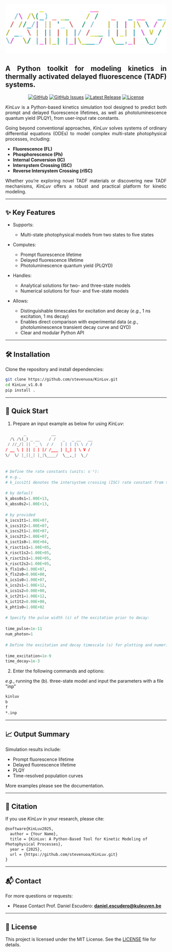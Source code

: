 <h1 align="center">
  <a href="https://github.com/stevenuoa/KinLuv.git"><img src="https://github.com/stevenuoa/KinLuv/blob/main/logo_transparent.png" alt="Markdownify" width="800"></a>
</h1>

<h2 align="justify">A Python toolkit for modeling kinetics in thermally activated delayed fluorescence (TADF) systems.</h2>

<div align="center">
 
[![GitHub](https://img.shields.io/github/stars/stevenuoa/KinLuv?style=social)](https://github.com/stevenuoa/KinLuv)
[![GitHub Issues](https://img.shields.io/github/issues/stevenuoa/KinLuv?color=4aa8d8&style=flat-square)](https://github.com/stevenuoa/KinLuv/issues)
[![Latest Release](https://img.shields.io/github/v/release/stevenuoa/KinLuv?include_prereleases&color=6a5acd&style=flat-square)](https://github.com/stevenuoa/KinLuv/releases/latest)
[![License](https://img.shields.io/github/license/stevenuoa/KinLuv?color=2db27d&style=flat-square)](https://github.com/stevenuoa/KinLuv/blob/main/LICENSE)

</div>

<div align="justify">

*KinLuv* is a Python-based kinetics simulation tool designed to predict both prompt and delayed fluorescence lifetimes, as well as photoluminescence quantum yield (PLQY), from user-input rate constants.

Going beyond conventional approaches, *KinLuv* solves systems of ordinary differential equations (ODEs) to model complex multi-state photophysical processes, including:

- **Fluorescence (FL)**
- **Phosphorescence (Ph)**
- **Internal Conversion (IC)**
- **Intersystem Crossing (ISC)**
- **Reverse Intersystem Crossing (rISC)**

Whether you’re exploring novel TADF materials or discovering new TADF mechanisms, *KinLuv* offers a robust and practical platform for kinetic modeling.

</div>

---

## ✨ Key Features

* Supports:
  * Multi-state photophysical models from two states to five states
  
* Computes:
  * Prompt fluorescence lifetime
  * Delayed fluorescence lifetime
  * Photoluminescence quantum yield (PLQYD)
    
* Handles:
  * Analytical solutions for two- and three-state models
  * Numerical solutions for four- and five-state models
    
* Allows:
  * Distinguishable timescales for excitation and decay (*e.g.*, 1 ns excitation, 1 ms decay)
  * Enables direct comparison with experimental data (*e.g.*, photoluminescence transient decay curve and QYD)
  * Clear and modular Python API

---

## 🛠 Installation

Clone the repository and install dependencies:

```bash
git clone https://github.com/stevenuoa/KinLuv.git
cd KinLuv_v1.0.0
pip install .
```
---

## 🚀 Quick Start

1. Prepare an input example as below for using *KinLuv*:

```python
        _           __
  /\ /\(_) _ __    / /   _   _ __   __
 / //_/| || '_ \  / /   | | | |\ \ / /
/ __ \ | || | | |/ /___ | |_| | \ V /
\/  \/ |_||_| |_|\____/  \__,_|  \_/


# Define the rate constants (units: s⁻¹):
# e.g.,
# k_iscs1t1 denotes the intersystem crossing (ISC) rate constant from the first singlet excited state (S1) to the first triplet state (T1).

# by default
k_abss0s1=1.00E+13,
k_abss0s2=1.00E+13,

# by provided
k_iscs1t1=1.00E+07,
k_iscs1t2=1.00E+07,
k_iscs2t1=1.00E+07,
k_iscs2t2=1.00E+07,
k_isct1s0=1.00E+04,
k_risct1s1=1.00E+05,
k_risct1s2=1.00E+05,
k_risct2s1=1.00E+05,
k_risct2s2=1.00E+05,
k_fls1s0=1.00E+07,
k_fls2s0=0.00E+00,
k_ics1s0=1.00E+07,
k_ics2s1=1.00E+12,
k_ics1s2=0.00E+00,
k_ict2t1=1.00E+12,
k_ict1t2=0.00E+00,
k_pht1s0=1.00E+02

# Specify the pulse width (s) of the excitation prior to decay:

time_pulse=1e-11
num_photon=1

# Define the excitation and decay timescale (s) for plotting and numerical solving (four- and five-state models):

time_excitation=1e-9
time_decay=1e-3

```
2. Enter the following commands and options:
   
*e.g.*, running the (b). three-state model and input the parameters with a file "inp"

```bash
kinluv
b
f
*.inp
```
---

## 📈 Output Summary

Simulation results include:

* Prompt fluorescence lifetime 
* Delayed fluorescence lifetime 
* PLQY 
* Time-resolved population curves 

More examples please see the documentation.

---

## 📝 Citation

If you use *KinLuv* in your research, please cite:

```
@software{KinLuv2025,
  author = {Your Name},
  title = {KinLuv: A Python-Based Tool for Kinetic Modeling of Photophysical Processes},
  year = {2025},
  url = {https://github.com/stevenuoa/KinLuv.git}
}
```

---

## 📬 Contact

For more questions or requests:

* Please Contact Prof. Daniel Escudero: **[daniel.escudero@kuleuven.be](mailto:daniel.escudero@kuleuven.be)**

---

## 📄 License

This project is licensed under the MIT License. See the [LICENSE](https://github.com/stevenuoa/KinLuv/blob/main/LICENSE) file for details.

